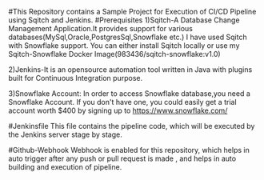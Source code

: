 #This Repository contains a Sample Project for Execution of CI/CD Pipeline using Sqitch and Jenkins.
#Prerequisites
1)Sqitch-A Database Change Management Application.It provides support for various databases(MySql,Oracle,PostgresSql,Snowflake etc.)
I have used Sqitch with Snowflake support.
You can either install Sqitch locally or use my Sqitch-Snowflake Docker Image(983436/sqitch-snowflake:v1.0)

2)Jenkins-It is an opensource automation tool written in Java with plugins built for Continuous Integration purpose.

3)Snowflake Account: In order to access Snowflake database,you need a Snowflake Account.
If you don't have one, you could easily get a trial account worth $400 by signing up to https://www.snowflake.com/

#Jenkinsfile
This file contains the pipeline code, which will be executed by the Jenkins server stage by stage.

#Github-Webhook
Webhook is enabled for this repository, which helps in auto trigger after any push or pull request is made , and helps in auto building and execution of pipeline. 
